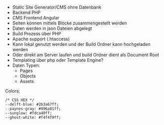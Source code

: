- Static Site Generator/CMS ohne Datenbank
- Backend PHP
- CMS Frontend Angular
- Seiten können mittels Blöcke zusammengestellt werden
- Daten werden in json Dateien abgelegt
- Build Prozess über PHP
- Apache support (.htaccess)
- Kann lokal genutzt werden und der Build Ordner kann hochgeladen werden
- Oder direkt am Server laufen und build Ordner dient als Document Root
- Templating über php oder Template Engine?
- Daten Typen:
  - Pages
  - Objects
  - Assets

Colors:

```
/* CSS HEX */
--delft-blue: #2b3a67ff;
--paynes-gray: #496a81ff;
--sunglow: #fdca40ff;
--ghost-white: #f4f4f9ff;
```
